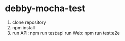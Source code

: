 # debby-mocha-test

1. clone repository
2. npm install
3. run API: npm run test:api
   run Web: npm run test:e2e

